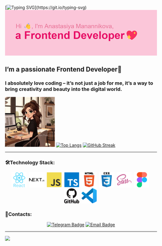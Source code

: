 <!--## Hi there,  I'm Anastasiya! 👋


**nastushka-15/nastushka-15** is a ✨ _special_ ✨ repository because its `README.md` (this file) appears on your GitHub profile.

Here are some ideas to get you started:

- 🔭 I’m currently working on ...
- 🌱 I’m currently learning ...
- 👯 I’m looking to collaborate on ...
- 🤔 I’m looking for help with ...
- 💬 Ask me about ...
- 📫 How to reach me: ...
- 😄 Pronouns: ...
- ⚡ Fun fact: ...
-->
[![Typing SVG](https://readme-typing-svg.herokuapp.com?size=24&width=600&lines=Welcome+To+Anastasiya's+Github+Profile..)](https://git.io/typing-svg)
![Coding Girl](header.png)
## I’m a passionate Frontend Developer💖
### I absolutely love coding – it’s not just a job for me, it’s a way to bring creativity and beauty into the digital world. 
[<img src='avatar1.jpg' alt='github' height='165'>](https://github.com/nastushka-15)
[![Top Langs](https://github-readme-stats.vercel.app/api/top-langs/?username=nastushka-15&layout=compact)](https://github.com/nastushka-15/github-readme-stats)
[![GitHub Streak](https://github-readme-streak-stats.herokuapp.com?user=nastushka-15&theme=radical&card_height=165)](https://git.io/streak-stats)
___
 ### :hammer_and_wrench:Technology Stack:
 
 <div align="center">
   <img src="https://github.com/devicons/devicon/blob/master/icons/react/react-original-wordmark.svg" title="react" width=50/>&nbsp
   <img src="https://github.com/devicons/devicon/blob/master/icons/nextjs/nextjs-original-wordmark.svg" title="next.js" width=50/>&nbsp
   <img src="https://github.com/devicons/devicon/blob/master/icons/javascript/javascript-original.svg" title="JavaScript" width=50/>&nbsp
   <img src="https://github.com/devicons/devicon/blob/master/icons/typescript/typescript-plain.svg" title="typescript" width=50/>&nbsp
   <img src="https://github.com/devicons/devicon/blob/master/icons/html5/html5-original-wordmark.svg" title="HTML" width=50/>&nbsp
   <img src="https://github.com/devicons/devicon/blob/master/icons/css3/css3-original-wordmark.svg" title="css3" width=50/>&nbsp
   <img src="https://github.com/devicons/devicon/blob/master/icons/sass/sass-original.svg" title="sass" width=50/>&nbsp
   <img src="https://github.com/devicons/devicon/blob/master/icons/figma/figma-original.svg" title="Figma" width=50/>&nbsp
   <img src="https://github.com/devicons/devicon/blob/master/icons/github/github-original-wordmark.svg" title="github" width=50/>&nbsp
   <img src="https://github.com/devicons/devicon/blob/master/icons/vscode/vscode-original.svg" title="github" width=50/>&nbsp
    </div>
    
### :page_with_curl:Contacts:
  
<div id="badges" align="center">

  [![Telegram Badge](https://img.shields.io/badge/-Telegram-2CA5E0?style=flat&logo=telegram&logoColor=white)](https://t.me/anastasiya_tg_me)
   [![Email Badge](https://img.shields.io/badge/-Email-D14836?style=flat&logo=gmail&logoColor=white)](mailto:nastushka-15@yandex.ru)

 </div>

___
![](https://komarev.com/ghpvc/?username=nastushka-15&color=ff69b4&style=plastic)    
